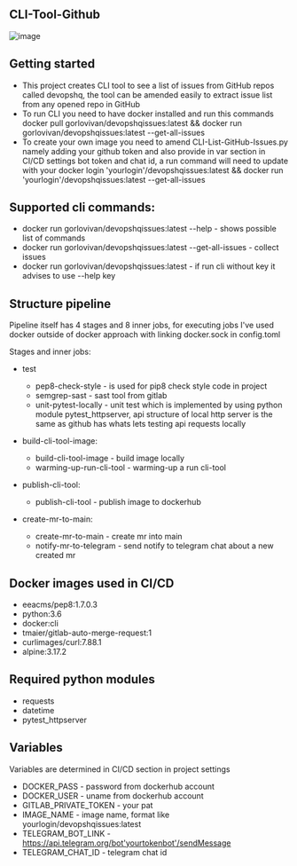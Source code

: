 ## CLI-Tool-Github

![image](https://img.freepik.com/free-vector/artificial-intelligence-robots-and-cyborg-with-infinity-symbol_107791-4668.jpg?w=1800&t=st=1677152568~exp=1677153168~hmac=eba8503d7b2d394d8633bf312f73b51e862e5e8f52c2418e2beead443864c388)

## Getting started

  - This project creates CLI tool to see a list of issues from GitHub repos called devopshq, the tool can be amended easily to extract issue list from any opened repo in GitHub
  - To run CLI you need to have docker installed and run this commands docker pull gorlovivan/devopshqissues:latest && docker run gorlovivan/devopshqissues:latest --get-all-issues
  - To create your own image you need to amend CLI-List-GitHub-Issues.py namely adding your github token and also provide in var section in CI/CD settings bot token and chat id, a run command will need to update with your docker login 'yourlogin'/devopshqissues:latest && docker run 'yourlogin'/devopshqissues:latest --get-all-issues

## Supported cli commands:
  - docker run gorlovivan/devopshqissues:latest --help            - shows possible list of commands
  - docker run gorlovivan/devopshqissues:latest --get-all-issues  - collect issues
  - docker run gorlovivan/devopshqissues:latest                   - if run cli without key it advises to use --help key

## Structure pipeline

Pipeline itself has 4 stages and 8 inner jobs, for executing jobs I've used docker outside of docker approach with linking docker.sock in config.toml

Stages and inner jobs:

  - test
    - pep8-check-style        - is used for pip8 check style code in project
    - semgrep-sast            - sast tool from gitlab
    - unit-pytest-locally     - unit test which is implemented by using python module pytest_httpserver, api structure of local http server is the same as github has whats lets testing api requests locally

  - build-cli-tool-image:
    - build-cli-tool-image    - build image locally
    - warming-up-run-cli-tool - warming-up a run cli-tool

  - publish-cli-tool:
    - publish-cli-tool        - publish image to dockerhub

  - create-mr-to-main:
    - create-mr-to-main       - create mr into main
    - notify-mr-to-telegram   - send notify to telegram chat about a new created mr

## Docker images used in CI/CD

  - eeacms/pep8:1.7.0.3
  - python:3.6
  - docker:cli
  - tmaier/gitlab-auto-merge-request:1
  - curlimages/curl:7.88.1
  - alpine:3.17.2

## Required python modules

  - requests
  - datetime
  - pytest_httpserver

## Variables

Variables are determined in CI/CD section in project settings

  - DOCKER_PASS               - password from dockerhub account
  - DOCKER_USER               - uname from dockerhub account
  - GITLAB_PRIVATE_TOKEN      - your pat
  - IMAGE_NAME                - image name, format like yourlogin/devopshqissues:latest
  - TELEGRAM_BOT_LINK         - https://api.telegram.org/bot'yourtokenbot'/sendMessage
  - TELEGRAM_CHAT_ID          - telegram chat id

